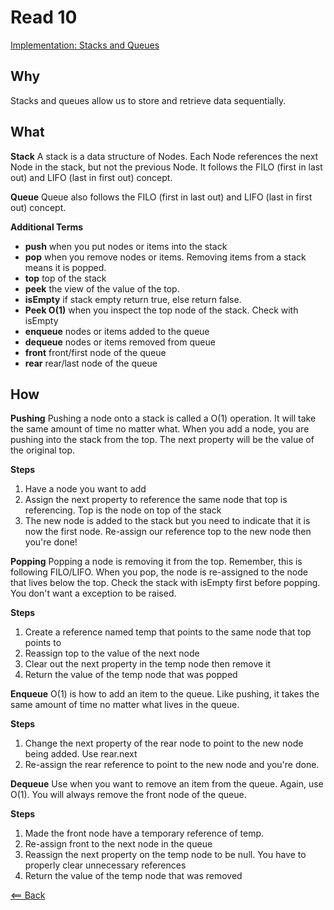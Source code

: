 # Read 10
[Implementation: Stacks and Queues](https://codefellows.github.io/common_curriculum/data_structures_and_algorithms/Code_401/class-10/resources/stacks_and_queues.html)

## Why
Stacks and queues allow us to store and retrieve data sequentially.

## What
**Stack** A stack is a data structure of Nodes. Each Node references the next Node in the stack, but not the previous Node. It follows the FILO (first in last out) and LIFO (last in first out) concept.

**Queue** Queue also follows the FILO (first in last out) and LIFO (last in first out) concept.

**Additional Terms**
- **push** when you put nodes or items into the stack
- **pop** when you remove nodes or items. Removing items from a stack means it is popped.
- **top** top of the stack
- **peek** the view of the value of the top.
- **isEmpty** if stack empty return true, else return false.
- **Peek O(1)** when you inspect the top node of the stack. Check with isEmpty
- **enqueue** nodes or items added to the queue
- **dequeue** nodes or items removed from queue
- **front** front/first node of the queue
- **rear** rear/last node of the queue

## How
**Pushing** Pushing a node onto a stack is called a O(1) operation. It will take the same amount of time no matter what. When you add a node, you are pushing into the stack from the top. The next property will be the value of the original top.

**Steps**
1. Have a node you want to add
1. Assign the next property to reference the same node that top is referencing. Top is the node on top of the stack
1. The new node is added to the stack but you need to indicate that it is now the first node. Re-assign our reference top to the new node then you're done!

**Popping**
Popping a node is removing it from the top. Remember, this is following FILO/LIFO. When you pop, the node is re-assigned to the node that lives below the top. Check the stack with isEmpty first before popping. You don't want a exception to be raised.

**Steps**
1. Create a reference named temp that points to the same node that top points to
1. Reassign top to the value of the next node
1. Clear out the next property in the temp node then remove it
1. Return the value of the temp node that was popped

**Enqueue** O(1) is how to add an item to the queue. Like pushing, it takes the same amount of time no matter what lives in the queue.

**Steps**
1. Change the next property of the rear node to point to the new node being added. Use rear.next
1. Re-assign the rear reference to point to the new node and you're done.

**Dequeue** Use when you want to remove an item from the queue. Again, use O(1). You will always remove the front node of the queue.

**Steps**
1. Made the front node have a temporary reference of temp.
1. Re-assign front to the next node in the queue
1. Reassign the next property on the temp node to be null. You have to properly clear unnecessary references
1. Return the value of the temp node that was removed

[<== Back](https://simoneodegard.github.io/reading-notes/)